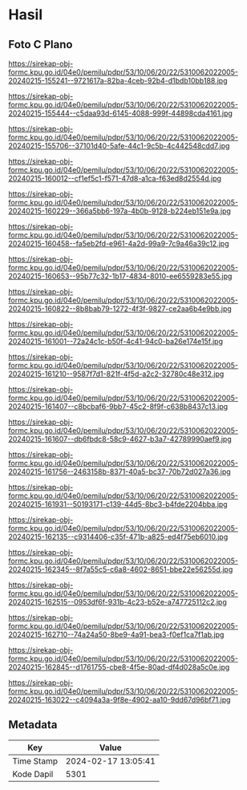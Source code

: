 # Hasil

## Foto C Plano

https://sirekap-obj-formc.kpu.go.id/04e0/pemilu/pdpr/53/10/06/20/22/5310062022005-20240215-155241--9721617a-82ba-4ceb-92b4-d1bdb10bb188.jpg

https://sirekap-obj-formc.kpu.go.id/04e0/pemilu/pdpr/53/10/06/20/22/5310062022005-20240215-155444--c5daa93d-6145-4088-999f-44898cda4161.jpg

https://sirekap-obj-formc.kpu.go.id/04e0/pemilu/pdpr/53/10/06/20/22/5310062022005-20240215-155706--37101d40-5afe-44c1-9c5b-4c442548cdd7.jpg

https://sirekap-obj-formc.kpu.go.id/04e0/pemilu/pdpr/53/10/06/20/22/5310062022005-20240215-160012--cf1ef5c1-f571-47d8-a1ca-f63ed8d2554d.jpg

https://sirekap-obj-formc.kpu.go.id/04e0/pemilu/pdpr/53/10/06/20/22/5310062022005-20240215-160229--366a5bb6-197a-4b0b-9128-b224eb151e9a.jpg

https://sirekap-obj-formc.kpu.go.id/04e0/pemilu/pdpr/53/10/06/20/22/5310062022005-20240215-160458--fa5eb2fd-e961-4a2d-99a9-7c9a46a39c12.jpg

https://sirekap-obj-formc.kpu.go.id/04e0/pemilu/pdpr/53/10/06/20/22/5310062022005-20240215-160653--95b77c32-1b17-4834-8010-ee6559283e55.jpg

https://sirekap-obj-formc.kpu.go.id/04e0/pemilu/pdpr/53/10/06/20/22/5310062022005-20240215-160822--8b8bab79-1272-4f3f-9827-ce2aa6b4e9bb.jpg

https://sirekap-obj-formc.kpu.go.id/04e0/pemilu/pdpr/53/10/06/20/22/5310062022005-20240215-161001--72a24c1c-b50f-4c41-94c0-ba26e174e15f.jpg

https://sirekap-obj-formc.kpu.go.id/04e0/pemilu/pdpr/53/10/06/20/22/5310062022005-20240215-161210--9587f7d1-821f-4f5d-a2c2-32780c48e312.jpg

https://sirekap-obj-formc.kpu.go.id/04e0/pemilu/pdpr/53/10/06/20/22/5310062022005-20240215-161407--c8bcbaf6-9bb7-45c2-8f9f-c638b8437c13.jpg

https://sirekap-obj-formc.kpu.go.id/04e0/pemilu/pdpr/53/10/06/20/22/5310062022005-20240215-161607--db6fbdc8-58c9-4627-b3a7-42789990aef9.jpg

https://sirekap-obj-formc.kpu.go.id/04e0/pemilu/pdpr/53/10/06/20/22/5310062022005-20240215-161756--2463158b-8371-40a5-bc37-70b72d027a36.jpg

https://sirekap-obj-formc.kpu.go.id/04e0/pemilu/pdpr/53/10/06/20/22/5310062022005-20240215-161931--50193171-c139-44d5-8bc3-b4fde2204bba.jpg

https://sirekap-obj-formc.kpu.go.id/04e0/pemilu/pdpr/53/10/06/20/22/5310062022005-20240215-162135--c9314406-c35f-471b-a825-ed4f75eb6010.jpg

https://sirekap-obj-formc.kpu.go.id/04e0/pemilu/pdpr/53/10/06/20/22/5310062022005-20240215-162345--8f7a55c5-c6a8-4602-8651-bbe22e56255d.jpg

https://sirekap-obj-formc.kpu.go.id/04e0/pemilu/pdpr/53/10/06/20/22/5310062022005-20240215-162515--0953df6f-931b-4c23-b52e-a747725112c2.jpg

https://sirekap-obj-formc.kpu.go.id/04e0/pemilu/pdpr/53/10/06/20/22/5310062022005-20240215-162710--74a24a50-8be9-4a91-bea3-f0ef1ca7f1ab.jpg

https://sirekap-obj-formc.kpu.go.id/04e0/pemilu/pdpr/53/10/06/20/22/5310062022005-20240215-162845--d1761755-cbe8-4f5e-80ad-df4d028a5c0e.jpg

https://sirekap-obj-formc.kpu.go.id/04e0/pemilu/pdpr/53/10/06/20/22/5310062022005-20240215-163022--c4094a3a-9f8e-4902-aa10-9dd67d96bf71.jpg


## Metadata

| Key        | Value               |
| ---------- | ------------------- |
| Time Stamp | 2024-02-17 13:05:41 |
| Kode Dapil | 5301                |



